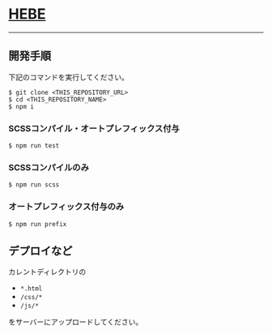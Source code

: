 # [HEBE](https://hebe.tokyo/)

---

## 開発手順

下記のコマンドを実行してください。

```
$ git clone <THIS_REPOSITORY_URL>
$ cd <THIS_REPOSITORY_NAME>
$ npm i
```

### SCSSコンパイル・オートプレフィックス付与

```
$ npm run test
```

### SCSSコンパイルのみ

```
$ npm run scss
```

### オートプレフィックス付与のみ

```
$ npm run prefix
```

## デプロイなど

カレントディレクトリの

- `*.html`
- `/css/*`
- `/js/*`

をサーバーにアップロードしてください。
